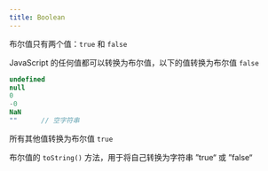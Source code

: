 ```yaml
---
title: Boolean
---
```


布尔值只有两个值：`true` 和 `false`

JavaScript 的任何值都可以转换为布尔值，以下的值转换为布尔值 `false`

```js
undefined
null
0
-0
NaN
""		// 空字符串
```

所有其他值转换为布尔值 `true`

布尔值的 `toString()` 方法，用于将自己转换为字符串 ”true“ 或 ”false“
